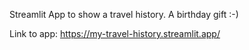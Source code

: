 Streamlit App to show a travel history. A birthday gift :-)

Link to app: https://my-travel-history.streamlit.app/